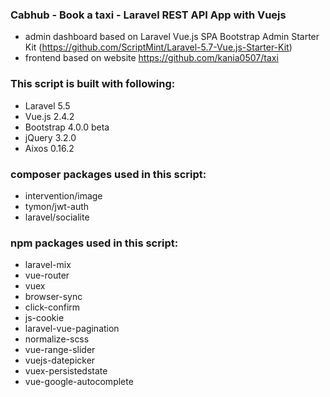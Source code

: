 ### Cabhub - Book a taxi - Laravel REST API App with Vuejs

* admin dashboard based on Laravel Vue.js SPA Bootstrap Admin Starter Kit (https://github.com/ScriptMint/Laravel-5.7-Vue.js-Starter-Kit)
* frontend based on website https://github.com/kania0507/taxi

### This script is built with following:

* Laravel 5.5
* Vue.js 2.4.2
* Bootstrap 4.0.0 beta
* jQuery 3.2.0
* Aixos 0.16.2

### composer packages used in this script:

* intervention/image
* tymon/jwt-auth
* laravel/socialite

### npm packages used in this script:

* laravel-mix
* vue-router
* vuex
* browser-sync
* click-confirm
* js-cookie
* laravel-vue-pagination
* normalize-scss
* vue-range-slider
* vuejs-datepicker
* vuex-persistedstate
* vue-google-autocomplete

